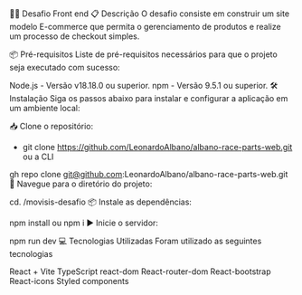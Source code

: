 👨‍💻 Desafio Front end 
📋 Descrição
O desafio consiste em construir um site modelo E-commerce que permita o gerenciamento de produtos e realize um processo de checkout simples.

📦 Pré-requisitos
Liste de pré-requisitos necessários para que o projeto seja executado com sucesso:

Node.js - Versão v18.18.0 ou superior.
npm - Versão 9.5.1 ou superior.
🛠️ Instalação
Siga os passos abaixo para instalar e configurar a aplicação em um ambiente local:

📥 Clone o repositório:

- git clone https://github.com/LeonardoAlbano/albano-race-parts-web.git
ou a CLI 

gh repo clone git@github.com:LeonardoAlbano/albano-race-parts-web.git
📂 Navegue para o diretório do projeto:

cd. /movisis-desafio
📦 Instale as dependências:

npm install
ou
npm i
▶️ Inicie o servidor:

npm run dev
💻 Tecnologias Utilizadas
Foram utilizado as seguintes tecnologias

React + Vite
TypeScript
react-dom
React-router-dom
React-bootstrap
React-icons
Styled components
